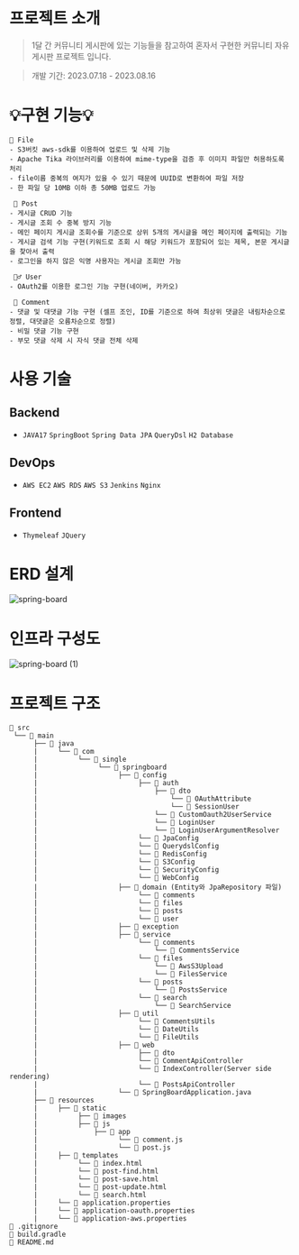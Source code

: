 # 프로젝트 소개
> 1달 간 커뮤니티 게시판에 있는 기능들을 참고하여 혼자서 구현한 커뮤니티 자유 게시판 프로젝트 입니다.

> 개발 기간: 2023.07.18 - 2023.08.16

# 💡구현 기능💡
```
🔗 File
- S3버킷 aws-sdk를 이용하여 업로드 및 삭제 기능
- Apache Tika 라이브러리를 이용하여 mime-type을 검증 후 이미지 파일만 허용하도록 처리
- file이름 중복의 여지가 있을 수 있기 때문에 UUID로 변환하여 파일 저장
- 한 파일 당 10MB 이하 총 50MB 업로드 가능

 📝 Post
- 게시글 CRUD 기능
- 게시글 조회 수 중복 방지 기능
- 메인 페이지 게시글 조회수를 기준으로 상위 5개의 게시글을 메인 페이지에 출력되는 기능
- 게시글 검색 기능 구현(키워드로 조회 시 해당 키워드가 포함되어 있는 제목, 본문 게시글을 찾아서 출력
- 로그인을 하지 않은 익명 사용자는 게시글 조회만 가능

 🙋‍♂ ️User
- OAuth2를 이용한 로그인 기능 구현(네이버, 카카오)

 🧾 Comment
- 댓글 및 대댓글 기능 구현 (셀프 조인, ID를 기준으로 하여 최상위 댓글은 내림차순으로 정렬, 대댓글은 오름차순으로 정렬)
- 비밀 댓글 기능 구현
- 부모 댓글 삭제 시 자식 댓글 전체 삭제
```
 
# 사용 기술
## Backend
- ```JAVA17``` ```SpringBoot``` ```Spring Data JPA``` ```QueryDsl``` ```H2 Database```

## DevOps
- ```AWS EC2``` ```AWS RDS``` ```AWS S3``` ```Jenkins``` ```Nginx```

## Frontend
- ```Thymeleaf``` ```JQuery```

# ERD 설계
![spring-board](https://github.com/tlsrhksgh/spring-board/assets/12388299/bed37d10-9aa0-4339-931a-b2dfc0b0a0da)

# 인프라 구성도
![spring-board (1)](https://github.com/tlsrhksgh/spring-board/assets/12388299/23379764-36df-48d3-af94-1ec997a04aba)

# 프로젝트 구조
```
📂 src
 └── 📂 main         
      ├── 📂 java          			
      |     └── 📂 com           		
      |          └── 📂 single         	
      |               └── 📂 springboard
      |                    ├── 📂 config
      |                         ├── 📂 auth
      |                             ├── 📂 dto
      |                                 └── 📄 OAuthAttribute
      |                                 └── 📄 SessionUser
      |                             └── 📄 CustomOauth2UserService
      |                             └── 📄 LoginUser
      |                             └── 📄 LoginUserArgumentResolver
      |                         └── 📄 JpaConfig
      |                         └── 📄 QuerydslConfig
      |                         └── 📄 RedisConfig
      |                         └── 📄 S3Config
      |                         └── 📄 SecurityConfig
      |                         └── 📄 WebConfig
      |                    ├── 📂 domain (Entity와 JpaRepository 파일)
      |                         └── 📂 comments
      |                         └── 📂 files
      |                         └── 📂 posts
      |                         └── 📂 user
      |                    ├── 📂 exception
      |                    ├── 📂 service
      |                         └── 📂 comments
      |                             └── 📄 CommentsService
      |                         └── 📂 files
      |                             └── 📄 AwsS3Upload
      |                             └── 📄 FilesService
      |                         └── 📂 posts
      |                             └── 📄 PostsService
      |                         └── 📂 search
      |                             └── 📄 SearchService
      |                    ├── 📂 util
      |                         └── 📄 CommentsUtils
      |                         └── 📄 DateUtils
      |                         └── 📄 FileUtils
      |                    ├── 📂 web
      |                         ├── 📂 dto
      |                         └── 📄 CommentApiController
      |                         └── 📄 IndexController(Server side rendering)
      |                         └── 📄 PostsApiController
      |                    └── 📄 SpringBoardApplication.java
      ├── 📂 resources
      |     ├── 📂 static
      |          ├── 📂 images
      |          ├── 📂 js
      |              ├── 📂 app
      |                    └── 📄 comment.js
      |                    └── 📄 post.js
      |     ├── 📂 templates
      |          └── 📄 index.html
      |          └── 📄 post-find.html
      |          └── 📄 post-save.html
      |          └── 📄 post-update.html
      |          └── 📄 search.html
      |     └── 📄 application.properties
      |     └── 📄 application-oauth.properties
      |     └── 📄 application-aws.properties
📄 .gitignore    
📄 build.gradle                                                                          
📄 README.md
```

